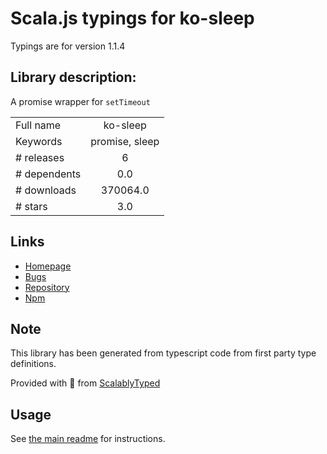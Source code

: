 
# Scala.js typings for ko-sleep

Typings are for version 1.1.4

## Library description:
A promise wrapper for `setTimeout`

|                    |                 |
| ------------------ | :-------------: |
| Full name          | ko-sleep |
| Keywords           | promise, sleep |
| # releases         | 6 |
| # dependents       | 0.0 |
| # downloads        | 370064.0 |
| # stars            | 3.0 |

## Links
- [Homepage](https://github.com/alsotang/ko-sleep#readme)
- [Bugs](https://github.com/alsotang/ko-sleep/issues)
- [Repository](https://github.com/alsotang/ko-sleep)
- [Npm](https://www.npmjs.com/package/ko-sleep)
    


## Note
This library has been generated from typescript code from first party type definitions.

Provided with :purple_heart: from [ScalablyTyped](https://github.com/oyvindberg/ScalablyTyped)

## Usage
See [the main readme](../../readme.md) for instructions.



